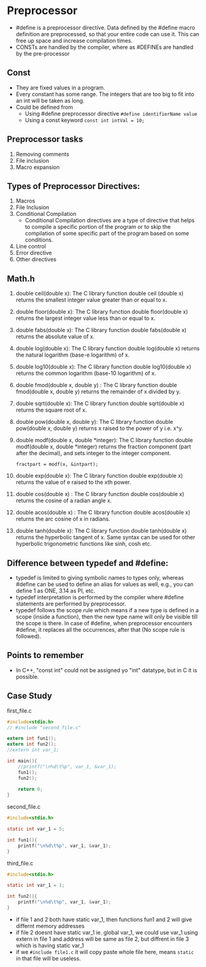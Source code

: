 # Preprocessor

- #define is a preprocessor directive. Data defined by the #define macro definition are preprocessed, so that your entire code can use it. This can free up space and increase compilation times.
- CONSTs are handled by the compiler, where as #DEFINEs are handled by the pre-processor

## Const

- They are fixed values in a program. 
- Every constant has some range. The integers that are too big to fit into an int will be taken as long.
- Could be defined from
  - Using #define preprocessor directive `#define identifierName value`
  - Using a const keyword `const int intVal = 10;`

## Preprocessor tasks

1. Removing comments
2. File inclusion
3. Macro expansion

## Types of Preprocessor Directives:  

1. Macros
2. File Inclusion
3. Conditional Compilation
    - Conditional Compilation directives are a type of directive that helps to compile a specific portion of the program or to skip the compilation of some specific part of the program based on some conditions.
4. Line control
5. Error directive
6. Other directives

## Math.h

1. double ceil(double x): The C library function double ceil (double x) returns the smallest integer value greater than or equal to x. 
2. double floor(double x): The C library function double floor(double x) returns the largest integer value less than or equal to x. 
3. double fabs(double x): The C library function double fabs(double x) returns the absolute value of x. 
4. double log(double x): The C library function double log(double x) returns the natural logarithm (base-e logarithm) of x. 
5. double log10(double x): The C library function double log10(double x) returns the common logarithm (base-10 logarithm) of x. 
6. double fmod(double x, double y) : The C library function double fmod(double x, double y) returns the remainder of x divided by y. 
7. double sqrt(double x): The C library function double sqrt(double x) returns the square root of x. 
8. double pow(double x, double y): The C library function double pow(double x, double y) returns x raised to the power of y i.e. x^y. 
9. double modf(double x, double *integer): The C library function double modf(double x, double *integer) returns the fraction component (part after the decimal), and sets integer to the integer component.
    ```
    fractpart = modf(x, &intpart);
    ```

10. double exp(double x): The C library function double exp(double x) returns the value of e raised to the xth power. 
11. double cos(double x) : The C library function double cos(double x) returns the cosine of a radian angle x. 
12. double acos(double x) : The C library function double acos(double x) returns the arc cosine of x in radians. 
13. double tanh(double x): The C library function double tanh(double x) returns the hyperbolic tangent of x. Same syntax can be used for other hyperbolic trigonometric functions like sinh, cosh etc. 


## Difference between typedef and #define:

- typedef is limited to giving symbolic names to types only, whereas #define can be used to define an alias for values as well, e.g., you can define 1 as ONE, 3.14 as PI, etc.
- typedef interpretation is performed by the compiler where #define statements are performed by preprocessor.
- typedef follows the scope rule which means if a new type is defined in a scope (inside a function), then the new type name will only be visible till the scope is there. In case of #define, when preprocessor encounters #define, it replaces all the occurrences, after that (No scope rule is followed).

## Points to remember

- In C++, "const int" could not be assigned yo "int" datatype, but in C it is possible.

## Case Study

first_file.c
``` c
#include<stdio.h>
// #include "second_file.c"

extern int fun1();
extern int fun2();
//extern int var_1;

int main(){
    //printf("\n%d\t%p", var_1, &var_1);
    fun1();
    fun2();
    
    return 0;
}
```

second_file.c
``` c
#include<stdio.h>

static int var_1 = 5;

int fun1(){
    printf("\n%d\t%p", var_1, &var_1);
}
```

third_file.c
``` c
#include<stdio.h>

static int var_1 = 1;

int fun2(){
    printf("\n%d\t%p", var_1, &var_1);
}
```

- if file 1 and 2 both have static var_1, then functions fun1 and 2 will give differnt memory addresses
- if file 2 doesnt have static var_1 ie. global var_1, we could use var_1 using extern in file 1 and address will be same as file 2, but diffrent in file 3 which is having static var_1
- if we `#include file1.c` it will copy paste whole file here, means `static` in that file will be useless.